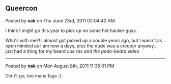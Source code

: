 ## Queercon
Posted by **nak** on Thu June 23rd, 2011 02:04:42 AM

I think I might go this year to pick up on some hot hacker guys.

Who's with me?!  I almost got picked up a couple years ago, but I wasn't as open
minded as I am now a days, plus the dude was a creeper anyway... just had a
thing for my beard *cue rax and the pedo-beard video*

--------------------------------------------------------------------------------

Posted by **nak** on Mon August 8th, 2011 11:35:01 PM

Didn't go, too many fags :(
